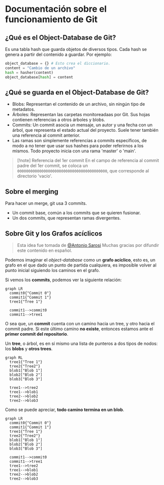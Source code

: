 # Documentación sobre el funcionamiento de Git

## ¿Qué es el Object-Database de Git?

Es una tabla hash que guarda objetos de diversos tipos. Cada hash se genera a
partir del contenido a guardar. Por ejemplo:

```python
object_database = {} # Esto crea el diccionario.
content = "Cambio de un archivo"
hash = hasher(content)
object_database[hash] = content
```

## ¿Qué se guarda en el Object-Database de Git?

- Blobs: Representan el contenido de un archivo, sin ningún tipo de metadatos.
- Árboles: Representan las carpetas monitoreadaas por Git. Sus hojas contienen
  referencias a otros árboles y blobs.
- Commits: Un commit asocia un mensaje, un autor y una fecha con un árbol, que
  representa el estado actual del proyecto. Suele tener también una referencia
  al commit anterior.
- Las ramas son simplemente referencias a commits específicos, de modo a no
  tener que usar sus hashes para poder referirnos a los mismos. Todo proyecto
  inicia con una rama 'master' o 'main'.

<!-- deno-fmt-ignore -->
> [!note] Referencia del 1er commit
> En el campo de referencia al commit padre
> del 1er commit, se coloca un `00000000000000000000000000000000000000000`, que
> corresponde al directorio 'vacío'.

## Sobre el merging

Para hacer un merge, git usa 3 commits.

- Un commit base, común a los commits que se quieren fusionar.
- Un dos commits, que representan ramas divergentes.

## Sobre Git y los Grafos acíclicos

> Esta idea fue tomada de
> [@Antonio Sarosi](https://youtu.be/LjwR--_ZUt8?t=521&si=YESM8xDNDr7M-pI3)
> Muchas gracias por difundir este contenido en español.

Podemos imaginar el _object-database_ como un **grafo acíclico**, esto es, un
grafo en el que dado un punto de partida cualquiera, es imposible volver al
punto inicial siguiendo los caminos en el grafo.

Si vemos los **commits**, podemos ver la siguiente relación:

```mermaid
graph LR
  commit0{"Commit 0"}
  commit1{"Commit 1"}
  tree1{"Tree 1"}

  commit1-->commit0
  commit1-->tree1
```

O sea que, un **commit** cuenta con un camino hacia un tree, y otro hacia el
commit padre. Si este último camino **no existe**, entonces estamos ante el
**primer commit del repositorio**.

Un **tree**, o árbol, es en sí mismo una lista de punteros a dos tipos de nodos:
los **blobs** y **otros trees**.

```mermaid
graph RL
  tree1{"Tree 1"}
  tree2{"Tree2"}
  blob1["Blob 1"]
  blob2["Blob 2"]
  blob3["Blob 3"]

  tree1-->tree2
  tree1-->blob1
  tree2-->blob2
  tree2-->blob3
```

Como se puede apreciar, **todo camino termina en un blob**.

```mermaid
graph LR
  commit0{"Commit 0"}
  commit1{"Commit 1"}
  tree1{"Tree 1"}
  tree2{"Tree2"}
  blob1["Blob 1"]
  blob2["Blob 2"]
  blob3["Blob 3"]

  commit1-->commit0
  commit1-->tree1
  tree1-->tree2
  tree1-->blob1
  tree2-->blob2
  tree2-->blob3
```
